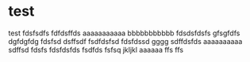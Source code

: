 test
====

test
fdsfsdfs
fdfdsffds
aaaaaaaaaaa
bbbbbbbbbbb
fdsdsfdsfs
gfsgfdfs
dgfdgfdg
fdsfsd
dsffsdf
fsdfdsfsd
fdsfdssd
gggg
sdffdsfds
aaaaaaaaaa
sdffsd
fdsfs
fdsfdsfds
fsdfds
fsfsq
jkljkl
aaaaaa
ffs
ffs
